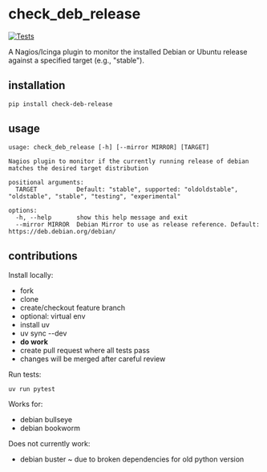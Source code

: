 # check_deb_release
[![Tests](https://github.com/bonafideit/check_deb_release/actions/workflows/tests.yml/badge.svg)](https://github.com/bonafideit/check_deb_release/actions/workflows/tests.yml)

A Nagios/Icinga plugin to monitor the installed Debian or Ubuntu release against a specified target (e.g., "stable").

## installation

`pip install check-deb-release`

## usage

```
usage: check_deb_release [-h] [--mirror MIRROR] [TARGET]

Nagios plugin to monitor if the currently running release of debian matches the desired target distribution

positional arguments:
  TARGET           Default: "stable", supported: "oldoldstable", "oldstable", "stable", "testing", "experimental"

options:
  -h, --help       show this help message and exit
  --mirror MIRROR  Debian Mirror to use as release reference. Default: https://deb.debian.org/debian/
```

## contributions

Install locally:

* fork
* clone
* create/checkout feature branch
* optional: virtual env
* install uv
* uv sync --dev
* **do work**
* create pull request where all tests pass
* changes will be merged after careful review

Run tests:

`uv run pytest`

Works for:

* debian bullseye
* debian bookworm

Does not currently work:

* debian buster ~ due to broken dependencies for old python version
